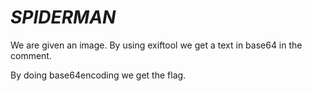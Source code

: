 # *SPIDERMAN*

We are given an image. By using exiftool we get a text in base64 in the comment.

By doing base64encoding we get the flag.
